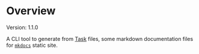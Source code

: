 # Overview

Version: 1.1.0

A CLI tool to generate from [Task](https://taskfile.dev/) files, some markdown
documentation files for [`mkdocs`](https://squidfunk.github.io/mkdocs-material/) static site.
